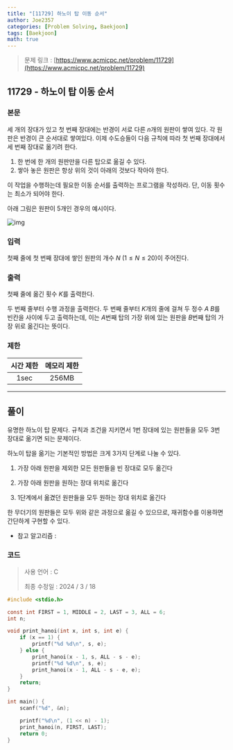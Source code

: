 ```yaml
---
title: "[11729] 하노이 탑 이동 순서"
author: Joe2357
categories: [Problem Solving, Baekjoon]
tags: [Baekjoon]
math: true
---
```


> 문제 링크 : [https://www.acmicpc.net/problem/11729](https://www.acmicpc.net/problem/11729)



## 11729 - 하노이 탑 이동 순서

### 본문

세 개의 장대가 있고 첫 번째 장대에는 반경이 서로 다른 $n$개의 원판이 쌓여 있다. 각 원판은 반경이 큰 순서대로 쌓여있다. 이제 수도승들이 다음 규칙에 따라 첫 번째 장대에서 세 번째 장대로 옮기려 한다.

1. 한 번에 한 개의 원판만을 다른 탑으로 옮길 수 있다.
2. 쌓아 놓은 원판은 항상 위의 것이 아래의 것보다 작아야 한다.

이 작업을 수행하는데 필요한 이동 순서를 출력하는 프로그램을 작성하라. 단, 이동 횟수는 최소가 되어야 한다.

아래 그림은 원판이 5개인 경우의 예시이다.

![img](https://onlinejudgeimages.s3-ap-northeast-1.amazonaws.com/problem/11729/hanoi.png)



### 입력

첫째 줄에 첫 번째 장대에 쌓인 원판의 개수 $N$ ($1 \leq N \leq 20$)이 주어진다.



### 출력

첫째 줄에 옮긴 횟수 $K$를 출력한다.

두 번째 줄부터 수행 과정을 출력한다. 두 번째 줄부터 $K$개의 줄에 걸쳐 두 정수 $A$ $B$를 빈칸을 사이에 두고 출력하는데, 이는 $A$번째 탑의 가장 위에 있는 원판을 $B$번째 탑의 가장 위로 옮긴다는 뜻이다.



### 제한

| 시간 제한 | 메모리 제한 |
| :-------: | :---------: |
|   1sec    |    256MB    |

---



## 풀이

유명한 하노이 탑 문제다. 규칙과 조건을 지키면서 1번 장대에 있는 원판들을 모두 3번 장대로 옮기면 되는 문제이다.

하노이 탑을 옮기는 기본적인 방법은 크게 3가지 단계로 나눌 수 있다.

1. 가장 아래 원판을 제외한 모든 원판들을 빈 장대로 모두 옮긴다

2. 가장 아래 원판을 원하는 장대 위치로 옮긴다

3. 1단계에서 옮겼던 원판들을 모두 원하는 장대 위치로 옮긴다

한 무더기의 원판들은 모두 위와 같은 과정으로 옮길 수 있으므로, 재귀함수를 이용하면 간단하게 구현할 수 있다.

- 참고 알고리즘 : 

  

### 코드

> 사용 언어 : C  
>
> 최종 수정일 : 2024 / 3 / 18

```c
#include <stdio.h>

const int FIRST = 1, MIDDLE = 2, LAST = 3, ALL = 6;
int n;

void print_hanoi(int x, int s, int e) {
    if (x == 1) {
        printf("%d %d\n", s, e);
    } else {
        print_hanoi(x - 1, s, ALL - s - e);
        printf("%d %d\n", s, e);
        print_hanoi(x - 1, ALL - s - e, e);
    }
    return;
}

int main() {
    scanf("%d", &n);

    printf("%d\n", (1 << n) - 1);
    print_hanoi(n, FIRST, LAST);
    return 0;
}
```

